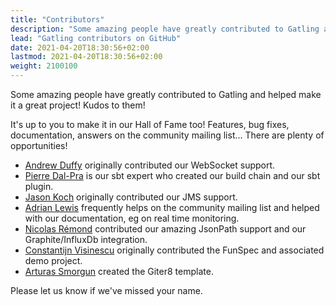```yaml
---
title: "Contributors"
description: "Some amazing people have greatly contributed to Gatling and helped make it a great project!"
lead: "Gatling contributors on GitHub"
date: 2021-04-20T18:30:56+02:00
lastmod: 2021-04-20T18:30:56+02:00
weight: 2100100
---
```


Some amazing people have greatly contributed to Gatling and helped make it a great project!
Kudos to them!

It's up to you to make it in our Hall of Fame too!
Features, bug fixes, documentation, answers on the community mailing list...
There are plenty of opportunities!

* [Andrew Duffy](https://github.com/amjjd) originally contributed our WebSocket support.
* [Pierre Dal-Pra](https://github.com/pdalpra) is our sbt expert who created our build chain and our sbt plugin.
* [Jason Koch](https://github.com/jasonk000) originally contributed our JMS support.
* [Adrian Lewis](https://github.com/aidylewis) frequently helps on the community mailing list and helped with our documentation, eg on real time monitoring.
* [Nicolas Rémond](https://github.com/nremond) contributed our amazing JsonPath support and our Graphite/InfluxDb integration.
* [Constantijn Visinescu](https://github.com/constantijn) originally contributed the FunSpec and associated demo project.
* [Arturas Smorgun](https://github.com/asarturas) created the Giter8 template.

Please let us know if we've missed your name.
